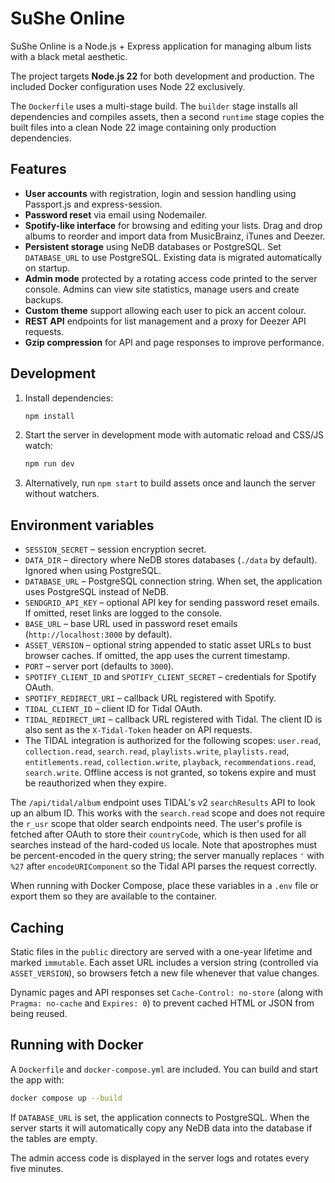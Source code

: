 # SuShe Online

SuShe Online is a Node.js + Express application for managing album lists with a black metal aesthetic.

The project targets **Node.js 22** for both development and production. The included Docker configuration uses Node 22 exclusively.

The `Dockerfile` uses a multi-stage build. The `builder` stage installs all dependencies and compiles assets, then a second `runtime` stage copies the built files into a clean Node 22 image containing only production dependencies.


## Features
- **User accounts** with registration, login and session handling using Passport.js and express-session.
- **Password reset** via email using Nodemailer.
- **Spotify-like interface** for browsing and editing your lists. Drag and drop albums to reorder and import data from MusicBrainz, iTunes and Deezer.
- **Persistent storage** using NeDB databases or PostgreSQL. Set `DATABASE_URL` to use PostgreSQL. Existing data is migrated automatically on startup.
- **Admin mode** protected by a rotating access code printed to the server console. Admins can view site statistics, manage users and create backups.
- **Custom theme** support allowing each user to pick an accent colour.
- **REST API** endpoints for list management and a proxy for Deezer API requests.
- **Gzip compression** for API and page responses to improve performance.

## Development
1. Install dependencies:
   ```bash
   npm install
   ```
2. Start the server in development mode with automatic reload and CSS/JS watch:
   ```bash
   npm run dev
   ```
3. Alternatively, run `npm start` to build assets once and launch the server without watchers.

## Environment variables
- `SESSION_SECRET` – session encryption secret.
- `DATA_DIR` – directory where NeDB stores databases (`./data` by default). Ignored when using PostgreSQL.
- `DATABASE_URL` – PostgreSQL connection string. When set, the application uses PostgreSQL instead of NeDB.
- `SENDGRID_API_KEY` – optional API key for sending password reset emails. If omitted, reset links are logged to the console.
- `BASE_URL` – base URL used in password reset emails (`http://localhost:3000` by default).
- `ASSET_VERSION` – optional string appended to static asset URLs to bust browser caches. If omitted, the app uses the current timestamp.
- `PORT` – server port (defaults to `3000`).
- `SPOTIFY_CLIENT_ID` and `SPOTIFY_CLIENT_SECRET` – credentials for Spotify OAuth.
- `SPOTIFY_REDIRECT_URI` – callback URL registered with Spotify.
- `TIDAL_CLIENT_ID` – client ID for Tidal OAuth.
- `TIDAL_REDIRECT_URI` – callback URL registered with Tidal.
  The client ID is also sent as the `X-Tidal-Token` header on API
  requests.
- The TIDAL integration is authorized for the following scopes:
  `user.read`, `collection.read`, `search.read`, `playlists.write`,
  `playlists.read`, `entitlements.read`, `collection.write`, `playback`,
  `recommendations.read`, `search.write`. Offline access is not granted, so
  tokens expire and must be reauthorized when they expire.

The `/api/tidal/album` endpoint uses TIDAL's v2 `searchResults` API to look up
an album ID. This works with the `search.read` scope and does not require the
`r_usr` scope that older search endpoints need. The user's profile is fetched
after OAuth to store their `countryCode`, which is then used for all searches
instead of the hard-coded `US` locale.
Note that apostrophes must be percent-encoded in the query string; the server
manually replaces `'` with `%27` after `encodeURIComponent` so the Tidal API
parses the request correctly.

When running with Docker Compose, place these variables in a `.env` file or
export them so they are available to the container.

## Caching

Static files in the `public` directory are served with a one-year lifetime and
marked `immutable`. Each asset URL includes a version string (controlled via
`ASSET_VERSION`), so browsers fetch a new file whenever that value changes.

Dynamic pages and API responses set `Cache-Control: no-store` (along with
`Pragma: no-cache` and `Expires: 0`) to prevent cached HTML or JSON from being
reused.

## Running with Docker
A `Dockerfile` and `docker-compose.yml` are included. You can build and start the app with:
```bash
docker compose up --build
```

If `DATABASE_URL` is set, the application connects to PostgreSQL. When the server starts it will automatically copy any NeDB data into the database if the tables are empty.

The admin access code is displayed in the server logs and rotates every five minutes.
